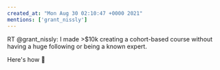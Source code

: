```yaml
---
created_at: "Mon Aug 30 02:10:47 +0000 2021"
mentions: ['grant_nissly']
---
```


RT @grant_nissly: I made &gt;$10k creating a cohort-based course without having a huge following or being a known expert. 

Here's how 🧵